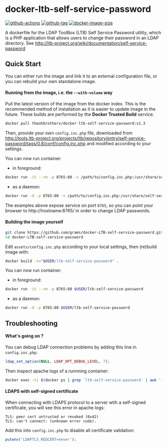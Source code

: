 docker-ltb-self-service-password
================================

<!--
[![Build Status](https://travis-ci.org/theohbrothers/docker-LTB-self-service-password.svg?branch=master)](https://travis-ci.org/theohbrothers/docker-LTB-self-service-password)
-->

[![github-actions](https://github.com/theohbrothers/docker-ltb-self-service-password/workflows/build/badge.svg)](https://github.com/theohbrothers/docker-ltb-self-service-password/actions)
[![github-tag](https://img.shields.io/github/tag/theohbrothers/docker-ltb-self-service-password)](https://github.com/theohbrothers/docker-ltb-self-service-password/releases/)
[![docker-image-size](https://img.shields.io/docker/image-size/theohbrothers/docker-ltb-self-service-password/latest)](https://hub.docker.com/r/theohbrothers/docker-ltb-self-service-password)

A dockerfile for the LDAP ToolBox (LTB) Self Service Password utility, which is a PHP application that allows users to change their password in an LDAP directory. See http://ltb-project.org/wiki/documentation/self-service-password

## Quick Start
You can either run the image and link it to an external configuration file, or you can rebuild your own standalone image.

#### Running from the image, i.e. the `--with-volume` way
Pull the latest version of the image from the docker index. This is the recommended method of installation as it is easier to update image in the future. These builds are performed by the **Docker Trusted Build** service.

```bash
docker pull theohbrothers/docker-ltb-self-service-password:v1.3
```

Then, provide your own `config.inc.php` file, downloaded from   http://tools.ltb-project.org/projects/ltb/repository/entry/self-service-password/tags/0.8/conf/config.inc.php and modified according to your settings.

You can now run container:
* in foreground:
```bash
docker run -it --rm -p 8765:80 -v /path/to/config.inc.php:/usr/share/self-service-password/conf/config.inc.php theohbrothers/docker-ltb-self-service-password:v1.3
```
* as a daemon:
```bash
docker run -d -p 8765:80 -v /path/to/config.inc.php:/usr/share/self-service-password/conf/config.inc.php theohbrothers/docker-ltb-self-service-password:v1.3
```

The examples above expose service on port `8765`, so you can point your browser to http://hostname:8765/ in order to change LDAP passwords.

#### Building the image yourself

```bash
git clone https://github.com/grams/docker-LTB-self-service-password.git
cd docker-LTB-self-service-password
```
Edit `assets/config.inc.php` according to your local settings, then (re)build image with:
```bash
docker build -t="$USER/ltb-self-service-password" .
```
You can now run container:
* in foreground:
```bash
docker run -it --rm -p 8765:80 $USER/ltb-self-service-password
```
* as a daemon:
```bash
docker run -d -p 8765:80 $USER/ltb-self-service-password
```

## Troubleshooting

#### What's going on ?
You can debug LDAP connection problems by adding this line in  `config.inc.php`:
```php
ldap_set_option(NULL, LDAP_OPT_DEBUG_LEVEL, 7);
```
Then inspect apache logs of a runnning container:
```bash
docker exec -ti $(docker ps | grep 'ltb-self-service-password' | awk '{print $1}') tail /var/log/apache2/error.log
```

#### LDAPS with self-signed certificate
When connecting with LDAPS protocol to a server wtih a self-signed certificate, you will see this error in apache logs:
```
TLS: peer cert untrusted or revoked (0x42)
TLS: can't connect: (unknown error code).
```
Add this into `config.inc.php` to disable all certificate validation:
```php
putenv('LDAPTLS_REQCERT=never');
```

